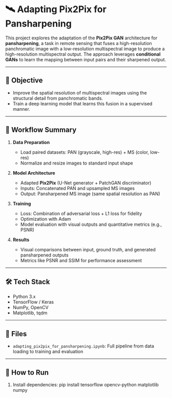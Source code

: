 # 🛰️ Adapting Pix2Pix for Pansharpening

This project explores the adaptation of the **Pix2Pix GAN** architecture for **pansharpening**, a task in remote sensing that fuses a high-resolution panchromatic image with a low-resolution multispectral image to produce a high-resolution multispectral output. The approach leverages **conditional GANs** to learn the mapping between input pairs and their sharpened output.

---

## 🎯 Objective

- Improve the spatial resolution of multispectral images using the structural detail from panchromatic bands.
- Train a deep learning model that learns this fusion in a supervised manner.

---

## 🧪 Workflow Summary

1. **Data Preparation**
   - Load paired datasets: PAN (grayscale, high-res) + MS (color, low-res)
   - Normalize and resize images to standard input shape

2. **Model Architecture**
   - Adapted **Pix2Pix** (U-Net generator + PatchGAN discriminator)
   - Inputs: Concatenated PAN and upsampled MS images
   - Output: Pansharpened MS image (same spatial resolution as PAN)

3. **Training**
   - Loss: Combination of adversarial loss + L1 loss for fidelity
   - Optimization with Adam
   - Model evaluation with visual outputs and quantitative metrics (e.g., PSNR)

4. **Results**
   - Visual comparisons between input, ground truth, and generated pansharpened outputs
   - Metrics like PSNR and SSIM for performance assessment

---

## 🛠️ Tech Stack

- Python 3.x
- TensorFlow / Keras
- NumPy, OpenCV
- Matplotlib, tqdm

---

## 📁 Files

- `adapting_pix2pix_for_pansharpening.ipynb`: Full pipeline from data loading to training and evaluation

---

## 🚀 How to Run

1. Install dependencies:
   pip install tensorflow opencv-python matplotlib numpy
